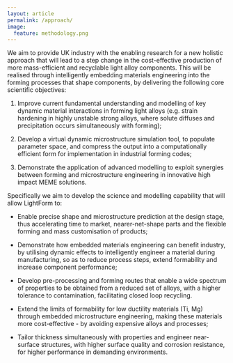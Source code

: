 ```yaml
---
layout: article
permalink: /approach/
image:
  feature: methodology.png
---
```


We aim to provide UK industry with the enabling research for a new holistic approach that will lead to a step change in the cost-effective production of more mass-efficient and recyclable light alloy components. This will be realised through intelligently embedding materials engineering into the forming processes that shape components, by delivering the following core scientific objectives:

1.	Improve current fundamental understanding and modelling of key dynamic material interactions in forming light alloys (e.g. strain hardening in highly unstable strong alloys, where solute diffuses and precipitation occurs simultaneously with forming);

2.	Develop a virtual dynamic microstructure simulation tool, to populate parameter space, and compress the output into a computationally efficient form for implementation in industrial forming codes;

3.	Demonstrate the application of advanced modelling to exploit synergies between forming and microstructure engineering in innovative high impact MEME solutions.

Specifically we aim to develop the science and modelling capability that will allow LightForm to:

- Enable precise shape and microstructure prediction at the design stage, thus accelerating time to market, nearer-net-shape parts and the flexible forming and mass customisation of products;

- Demonstrate how embedded materials engineering can benefit industry, by utilising dynamic effects to intelligently engineer a material during manufacturing, so as to reduce process steps, extend formability and increase component performance;

- Develop pre-processing and forming routes that enable a wide spectrum of properties to be obtained from a reduced set of alloys, with a higher tolerance to contamination, facilitating closed loop recycling.

- Extend the limits of formability for low ductility materials (Ti, Mg) through embedded microstructure engineering, making these materials more cost-effective - by avoiding expensive alloys and processes;

- Tailor thickness simultaneously with properties and engineer near-surface structures, with higher surface quality and corrosion resistance, for higher performance in demanding environments.
